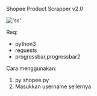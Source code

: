 Shopee Product Scrapper v2.0

!['ss'](https://user-images.githubusercontent.com/10804727/182350115-a38e56d7-c7f6-40e3-b8dc-02a7c7671d14.png)

Req:
- python3
- requests
- progressbar,progressbar2

Cara menggunakan:
1. py shopee.py
2. Masukkan username sellernya
